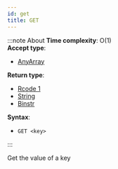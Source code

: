 ```yaml
---
id: get
title: GET
---
```


:::note About
**Time complexity**: O(1)  
**Accept type**:

- [AnyArray](../protocol/data-types.md#any-array)

**Return type**:

- [Rcode 1](../protocol/response-codes.md)
- [String](../protocol/skyhash.md#strings-)
- [Binstr](../protocol/skyhash.md#strings-)

**Syntax**:

- `GET <key>`

:::

Get the value of a key
